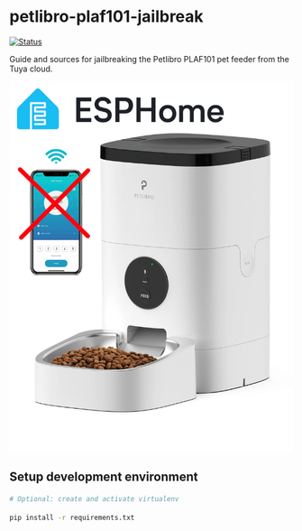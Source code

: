 # petlibro-plaf101-jailbreak

[![Status](https://github.com/majabojarska/petlibro-plaf101-jailbreak/actions/workflows/status.yaml/badge.svg)](https://github.com/majabojarska/petlibro-plaf101-jailbreak/actions/workflows/status.yaml)

Guide and sources for jailbreaking the Petlibro PLAF101 pet feeder from the Tuya cloud.

![](./img/readme.webp)

## Setup development environment

```sh
# Optional: create and activate virtualenv

pip install -r requirements.txt
```
